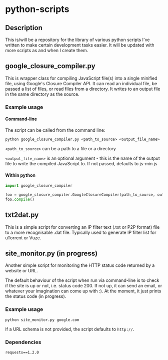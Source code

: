 # python-scripts

## Description

This is/will be a repository for the library of various python scripts I've written to make certain development tasks easier. It will be updated with more scripts as and when I create them.

## google_closure_compiler.py

This is wrapper class for compiling JavaScript file(s) into a single minified file, using Google's Closure Compiler API. It can read an individual file, be passed a list of files, or read files from a directory. It writes to an output file in the same directory as the source.

### Example usage

#### Command-line

The script can be called from the command line:

```
python google_closure_compiler.py <path_to_source> <output_file_name>
```

`<path_to_source>` can be a path to a file or a directory

`<output_file_name>` is an optional argument - this is the name of the output file to write the compiled JavaScript to. If not passed, defaults to js-min.js

#### Within python

```python
import google_closure_compiler

foo = google_closure_compiler.GoogleClosureCompiler(path_to_source, output_file_name)
foo.compile()
```

## txt2dat.py

This is a simple script for converting an IP filter text (.txt or P2P format) file to a more recognisable .dat file. Typically used to generate IP filter list for uTorrent or Vuze.

## site_monitor.py (in progress)

Another simple script for monitoring the HTTP status code returned by a website or URL.

The default behaviour of the script when run via command-line is to check if the site is up or not, i.e. status code 200. If not up, it can send an email, or whatever your imagination can come up with :). At the moment, it just prints the status code (in progress).

### Example usage

```
python site_monitor.py google.com
```

If a URL schema is not provided, the script defaults to `http://`.

### Dependencies

```
requests==1.2.0
```
